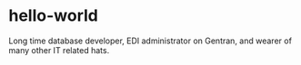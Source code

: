 # hello-world

Long time database developer, EDI administrator on Gentran, and wearer of many other IT related hats.
